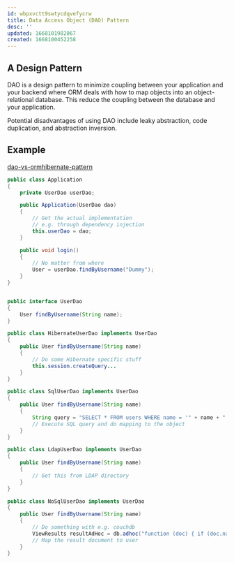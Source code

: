```yaml
---
id: wbpxvctt9swtycdqvefycrw
title: Data Access Object (DAO) Pattern
desc: ''
updated: 1668101982067
created: 1668100452258
---
```


## A Design Pattern
DAO is a design pattern to minimize coupling between your application and your backend where ORM deals with how to map objects into an object-relational database. This reduce the coupling between the database and your application.

Potential disadvantages of using DAO include leaky abstraction, code duplication, and abstraction inversion.

## Example
[dao-vs-ormhibernate-pattern](https://stackoverflow.com/questions/4037251/dao-vs-ormhibernate-pattern/4037454#4037454)

```java
public class Application
{
    private UserDao userDao;

    public Application(UserDao dao)
    {
        // Get the actual implementation
        // e.g. through dependency injection
        this.userDao = dao;
    }

    public void login()
    {
        // No matter from where
        User = userDao.findByUsername("Dummy");
    }
}


public interface UserDao
{
    User findByUsername(String name);
}

public class HibernateUserDao implements UserDao
{
    public User findByUsername(String name)
    {
        // Do some Hibernate specific stuff
        this.session.createQuery...
    }
}

public class SqlUserDao implements UserDao
{
    public User findByUsername(String name)
    {
        String query = "SELECT * FROM users WHERE name = '" + name + "'";
        // Execute SQL query and do mapping to the object
    }
}

public class LdapUserDao implements UserDao
{
    public User findByUsername(String name)
    {
        // Get this from LDAP directory
    }
}

public class NoSqlUserDao implements UserDao
{
    public User findByUsername(String name)
    {
        // Do something with e.g. couchdb
        ViewResults resultAdHoc = db.adhoc("function (doc) { if (doc.name=='" + name + "') { return doc; }}");
        // Map the result document to user
    }
}
```